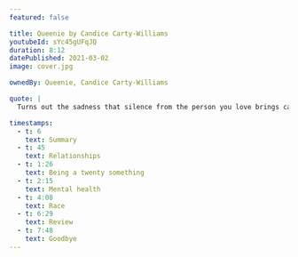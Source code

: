 ```yaml
---
featured: false

title: Queenie by Candice Carty-Williams
youtubeId: sYc45gUFqJQ
duration: 8:12
datePublished: 2021-03-02
image: cover.jpg

ownedBy: Queenie, Candice Carty-Williams

quote: |
  Turns out the sadness that silence from the person you love brings can be temporarily erased by the dull thrill of attention from strangers.

timestamps:
  - t: 6
    text: Summary
  - t: 45
    text: Relationships
  - t: 1:26
    text: Being a twenty something
  - t: 2:15
    text: Mental health
  - t: 4:08
    text: Race
  - t: 6:29
    text: Review
  - t: 7:48
    text: Goodbye
---
```

